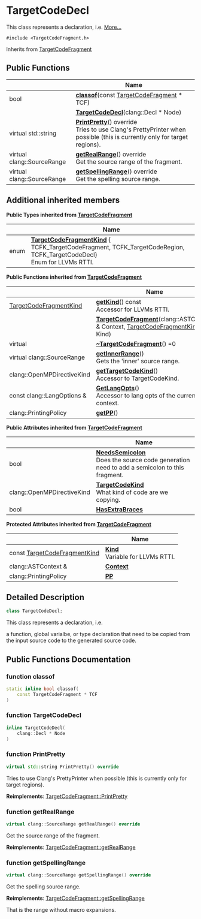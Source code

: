 # TargetCodeDecl



This class represents a declaration, i.e.  [More...](#detailed-description)


`#include <TargetCodeFragment.h>`

Inherits from [TargetCodeFragment](../Classes/classTargetCodeFragment.md)

## Public Functions

|                | Name           |
| -------------- | -------------- |
| bool | **[classof](../Classes/classTargetCodeDecl.md#function-classof)**(const [TargetCodeFragment](../Classes/classTargetCodeFragment.md) * TCF) |
| | **[TargetCodeDecl](../Classes/classTargetCodeDecl.md#function-targetcodedecl)**(clang::Decl * Node) |
| virtual std::string | **[PrintPretty](../Classes/classTargetCodeDecl.md#function-printpretty)**() override<br>Tries to use Clang's PrettyPrinter when possible (this is currently only for target regions).  |
| virtual clang::SourceRange | **[getRealRange](../Classes/classTargetCodeDecl.md#function-getrealrange)**() override<br>Get the source range of the fragment.  |
| virtual clang::SourceRange | **[getSpellingRange](../Classes/classTargetCodeDecl.md#function-getspellingrange)**() override<br>Get the spelling source range.  |

## Additional inherited members

**Public Types inherited from [TargetCodeFragment](../Classes/classTargetCodeFragment.md)**

|                | Name           |
| -------------- | -------------- |
| enum| **[TargetCodeFragmentKind](../Classes/classTargetCodeFragment.md#enum-targetcodefragmentkind)** { TCFK_TargetCodeFragment, TCFK_TargetCodeRegion, TCFK_TargetCodeDecl}<br>Enum for LLVMs RTTI.  |

**Public Functions inherited from [TargetCodeFragment](../Classes/classTargetCodeFragment.md)**

|                | Name           |
| -------------- | -------------- |
| [TargetCodeFragmentKind](../Classes/classTargetCodeFragment.md#enum-targetcodefragmentkind) | **[getKind](../Classes/classTargetCodeFragment.md#function-getkind)**() const<br>Accessor for LLVMs RTTI.  |
| | **[TargetCodeFragment](../Classes/classTargetCodeFragment.md#function-targetcodefragment)**(clang::ASTContext & Context, [TargetCodeFragmentKind](../Classes/classTargetCodeFragment.md#enum-targetcodefragmentkind) Kind) |
| virtual | **[~TargetCodeFragment](../Classes/classTargetCodeFragment.md#function-~targetcodefragment)**() =0 |
| virtual clang::SourceRange | **[getInnerRange](../Classes/classTargetCodeFragment.md#function-getinnerrange)**()<br>Gets the 'inner' source range.  |
| clang::OpenMPDirectiveKind | **[getTargetCodeKind](../Classes/classTargetCodeFragment.md#function-gettargetcodekind)**()<br>Accessor to TargetCodeKind.  |
| const clang::LangOptions & | **[GetLangOpts](../Classes/classTargetCodeFragment.md#function-getlangopts)**()<br>Accessor to lang opts of the current context.  |
| clang::PrintingPolicy | **[getPP](../Classes/classTargetCodeFragment.md#function-getpp)**() |

**Public Attributes inherited from [TargetCodeFragment](../Classes/classTargetCodeFragment.md)**

|                | Name           |
| -------------- | -------------- |
| bool | **[NeedsSemicolon](../Classes/classTargetCodeFragment.md#variable-needssemicolon)** <br>Does the source code generation need to add a semicolon to this fragment.  |
| clang::OpenMPDirectiveKind | **[TargetCodeKind](../Classes/classTargetCodeFragment.md#variable-targetcodekind)** <br>What kind of code are we copying.  |
| bool | **[HasExtraBraces](../Classes/classTargetCodeFragment.md#variable-hasextrabraces)**  |

**Protected Attributes inherited from [TargetCodeFragment](../Classes/classTargetCodeFragment.md)**

|                | Name           |
| -------------- | -------------- |
| const [TargetCodeFragmentKind](../Classes/classTargetCodeFragment.md#enum-targetcodefragmentkind) | **[Kind](../Classes/classTargetCodeFragment.md#variable-kind)** <br>Variable for LLVMs RTTI.  |
| clang::ASTContext & | **[Context](../Classes/classTargetCodeFragment.md#variable-context)**  |
| clang::PrintingPolicy | **[PP](../Classes/classTargetCodeFragment.md#variable-pp)**  |


## Detailed Description

```cpp
class TargetCodeDecl;
```

This class represents a declaration, i.e. 

a function, global varialbe, or type declaration that need to be copied from the input source code to the generated source code. 

## Public Functions Documentation

### function classof

```cpp
static inline bool classof(
    const TargetCodeFragment * TCF
)
```


### function TargetCodeDecl

```cpp
inline TargetCodeDecl(
    clang::Decl * Node
)
```


### function PrintPretty

```cpp
virtual std::string PrintPretty() override
```

Tries to use Clang's PrettyPrinter when possible (this is currently only for target regions). 

**Reimplements**: [TargetCodeFragment::PrintPretty](../Classes/classTargetCodeFragment.md#function-printpretty)


### function getRealRange

```cpp
virtual clang::SourceRange getRealRange() override
```

Get the source range of the fragment. 

**Reimplements**: [TargetCodeFragment::getRealRange](../Classes/classTargetCodeFragment.md#function-getrealrange)


### function getSpellingRange

```cpp
virtual clang::SourceRange getSpellingRange() override
```

Get the spelling source range. 

**Reimplements**: [TargetCodeFragment::getSpellingRange](../Classes/classTargetCodeFragment.md#function-getspellingrange)


That is the range without macro expansions. 


